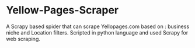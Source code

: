 # Yellow-Pages-Scraper
A Scrapy based spider that can scrape Yellopages.com based on : business niche and Location filters.
Scripted in python language and used Scrapy for web scraping.

